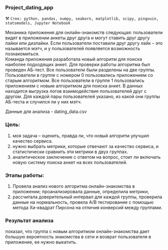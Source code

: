 ### Project_dating_app 
⚒️ `Стек: python, pandas, numpy, seaborn, matplotlib, scipy, pingouin, statsmodels, Jupyter Notebook`

Механика приложения для онлайн-знакомств следующая: пользователи видят в приложении анкеты друг друга и могут ставить друг другу лайки или дизлайки. Если пользователи поставили друг другу лайк – это называется мэтч, и у пользователей появляется возможность познакомиться. <br>
Команда приложения разработала новый алгоритм для поиска наиболее подходящих анкет. Для проверки работы алгоритма был проведен АБ-тест. Все пользователи были разделены на две группы. Пользователи в группе с номером 0 пользовались приложением со старым алгоритмом. Все пользователи в группе 1 пользовались приложением с новым алгоритмом для поиска анкет. В данных находится выгрузка логов взаимодействия пользователей друг с другом. Для каждой пары пользователей указано, из какой они группы АБ-теста и случился ли у них мэтч. 

Данные для анализа - dating_data.csv

### Цель:
1. моя задача – оценить, правда ли, что новый алгоритм улучшил качество сервиса.
2. нужно выбрать метрики, которые отвечают за качество сервиса, и статистически сравнить эти метрики в двух группах.
3. аналитическое заключение с ответом на вопрос, стоит ли включать новую систему поиска анкет на всех пользователей.

### Этапы работы:
1. Провела анализ нового алгоритма онлайн-знакомства в приложении; проанализировала данные, определила метрики,
2. рассчитала доверительный интервал для каждой группы, проверила данные на нормальность, провела А/В тестирование с помощью метода Хи-квадрат Пирсона на отличия конверсий между группами.
   
### Результат анализа 
показал, что группа с новым алгоритмом онлайн-знакомства дает большую вероятность знакомства в сети и возврат пользователя в приложение, ее нужно выкатить.

